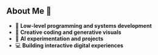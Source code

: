 ## About Me 👋

- 🧠 **Low-level programming and systems development**  
- 🎨 **Creative coding and generative visuals**  
- 🤖 **AI experimentation and projects**  
- 💻 **Building interactive digital experiences**






